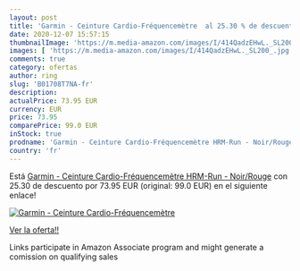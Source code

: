 ```yaml
---
layout: post
title: 'Garmin - Ceinture Cardio-Fréquencemètre  al 25.30 % de descuento'
date: 2020-12-07 15:57:15
thumbnailImage: 'https://m.media-amazon.com/images/I/414QadzEHwL._SL200_.jpg'
images: [ 'https://m.media-amazon.com/images/I/414QadzEHwL._SL200_.jpg' ]
comments: true
category: ofertas
author: ring
slug: 'B01708T7NA-fr'
description:
actualPrice: 73.95 EUR
currency: EUR
price: 73.95
comparePrice: 99.0 EUR
inStock: true
prodname: 'Garmin - Ceinture Cardio-Fréquencemètre HRM-Run - Noir/Rouge'
country: 'fr'
---
```


Está [Garmin - Ceinture Cardio-Fréquencemètre HRM-Run - Noir/Rouge](https://www.amazon.fr/dp/B01708T7NA/?tag=tolees0d-21) con 25.30 de descuento por 73.95 EUR (original: 99.0 EUR) en el siguiente enlace!

[![Garmin - Ceinture Cardio-Fréquencemètre ](https://m.media-amazon.com/images/I/414QadzEHwL._SL200_.jpg)](https://www.amazon.fr/dp/B01708T7NA/?tag=tolees0d-21)

[Ver la oferta!!](https://www.amazon.fr/dp/B01708T7NA/?tag=tolees0d-21)

Links participate in Amazon Associate program and might generate a comission on qualifying sales


